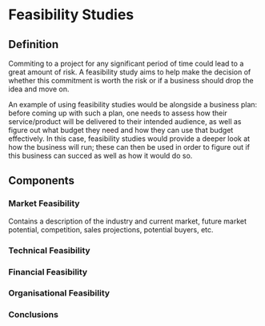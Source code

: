 # Feasibility Studies

## Definition 

Commiting to a project for any significant period of time could lead to a great amount of risk. A feasibility study aims to help make the decision of whether this commitment is worth the risk or if a business should drop the idea and move on.

An example of using feasibility studies would be alongside a business plan: before coming up with such a plan, one needs to assess how their service/product will be delivered to their intended audience, as well as figure out what budget they need and how they can use that budget effectively. In this case, feasibility studies would provide a deeper look at how the business will run; these can then be used in order to figure out if this business can succed as well as how it would do so. 

## Components

### Market Feasibility

Contains a description of the industry and current market, future market potential, competition, sales projections, potential buyers, etc. 

### Technical Feasibility



### Financial Feasibility



### Organisational Feasibility



### Conclusions



